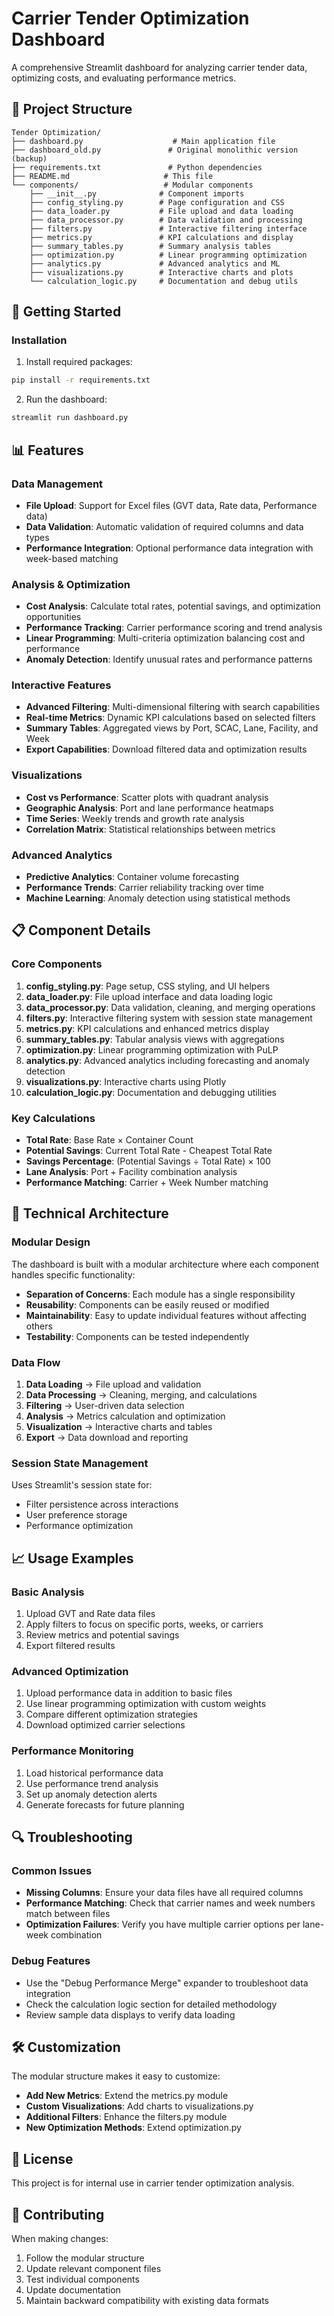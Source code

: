 # Carrier Tender Optimization Dashboard

A comprehensive Streamlit dashboard for analyzing carrier tender data, optimizing costs, and evaluating performance metrics.

## 📁 Project Structure

```
Tender Optimization/
├── dashboard.py                    # Main application file
├── dashboard_old.py               # Original monolithic version (backup)
├── requirements.txt               # Python dependencies
├── README.md                     # This file
└── components/                   # Modular components
    ├── __init__.py              # Component imports
    ├── config_styling.py        # Page configuration and CSS
    ├── data_loader.py           # File upload and data loading
    ├── data_processor.py        # Data validation and processing
    ├── filters.py               # Interactive filtering interface
    ├── metrics.py               # KPI calculations and display
    ├── summary_tables.py        # Summary analysis tables
    ├── optimization.py          # Linear programming optimization
    ├── analytics.py             # Advanced analytics and ML
    ├── visualizations.py        # Interactive charts and plots
    └── calculation_logic.py     # Documentation and debug utils
```

## 🚀 Getting Started

### Installation

1. Install required packages:

```bash
pip install -r requirements.txt
```

2. Run the dashboard:

```bash
streamlit run dashboard.py
```

## 📊 Features

### Data Management

- **File Upload**: Support for Excel files (GVT data, Rate data, Performance data)
- **Data Validation**: Automatic validation of required columns and data types
- **Performance Integration**: Optional performance data integration with week-based matching

### Analysis & Optimization

- **Cost Analysis**: Calculate total rates, potential savings, and optimization opportunities
- **Performance Tracking**: Carrier performance scoring and trend analysis
- **Linear Programming**: Multi-criteria optimization balancing cost and performance
- **Anomaly Detection**: Identify unusual rates and performance patterns

### Interactive Features

- **Advanced Filtering**: Multi-dimensional filtering with search capabilities
- **Real-time Metrics**: Dynamic KPI calculations based on selected filters
- **Summary Tables**: Aggregated views by Port, SCAC, Lane, Facility, and Week
- **Export Capabilities**: Download filtered data and optimization results

### Visualizations

- **Cost vs Performance**: Scatter plots with quadrant analysis
- **Geographic Analysis**: Port and lane performance heatmaps
- **Time Series**: Weekly trends and growth rate analysis
- **Correlation Matrix**: Statistical relationships between metrics

### Advanced Analytics

- **Predictive Analytics**: Container volume forecasting
- **Performance Trends**: Carrier reliability tracking over time
- **Machine Learning**: Anomaly detection using statistical methods

## 📋 Component Details

### Core Components

1. **config_styling.py**: Page setup, CSS styling, and UI helpers
2. **data_loader.py**: File upload interface and data loading logic
3. **data_processor.py**: Data validation, cleaning, and merging operations
4. **filters.py**: Interactive filtering system with session state management
5. **metrics.py**: KPI calculations and enhanced metrics display
6. **summary_tables.py**: Tabular analysis views with aggregations
7. **optimization.py**: Linear programming optimization with PuLP
8. **analytics.py**: Advanced analytics including forecasting and anomaly detection
9. **visualizations.py**: Interactive charts using Plotly
10. **calculation_logic.py**: Documentation and debugging utilities

### Key Calculations

- **Total Rate**: Base Rate × Container Count
- **Potential Savings**: Current Total Rate - Cheapest Total Rate
- **Savings Percentage**: (Potential Savings ÷ Total Rate) × 100
- **Lane Analysis**: Port + Facility combination analysis
- **Performance Matching**: Carrier + Week Number matching

## 🔧 Technical Architecture

### Modular Design

The dashboard is built with a modular architecture where each component handles specific functionality:

- **Separation of Concerns**: Each module has a single responsibility
- **Reusability**: Components can be easily reused or modified
- **Maintainability**: Easy to update individual features without affecting others
- **Testability**: Components can be tested independently

### Data Flow

1. **Data Loading** → File upload and validation
2. **Data Processing** → Cleaning, merging, and calculations
3. **Filtering** → User-driven data selection
4. **Analysis** → Metrics calculation and optimization
5. **Visualization** → Interactive charts and tables
6. **Export** → Data download and reporting

### Session State Management

Uses Streamlit's session state for:

- Filter persistence across interactions
- User preference storage
- Performance optimization

## 📈 Usage Examples

### Basic Analysis

1. Upload GVT and Rate data files
2. Apply filters to focus on specific ports, weeks, or carriers
3. Review metrics and potential savings
4. Export filtered results

### Advanced Optimization

1. Upload performance data in addition to basic files
2. Use linear programming optimization with custom weights
3. Compare different optimization strategies
4. Download optimized carrier selections

### Performance Monitoring

1. Load historical performance data
2. Use performance trend analysis
3. Set up anomaly detection alerts
4. Generate forecasts for future planning

## 🔍 Troubleshooting

### Common Issues

- **Missing Columns**: Ensure your data files have all required columns
- **Performance Matching**: Check that carrier names and week numbers match between files
- **Optimization Failures**: Verify you have multiple carrier options per lane-week combination

### Debug Features

- Use the "Debug Performance Merge" expander to troubleshoot data integration
- Check the calculation logic section for detailed methodology
- Review sample data displays to verify data loading

## 🛠️ Customization

The modular structure makes it easy to customize:

- **Add New Metrics**: Extend the metrics.py module
- **Custom Visualizations**: Add charts to visualizations.py
- **Additional Filters**: Enhance the filters.py module
- **New Optimization Methods**: Extend optimization.py

## 📝 License

This project is for internal use in carrier tender optimization analysis.

## 🤝 Contributing

When making changes:

1. Follow the modular structure
2. Update relevant component files
3. Test individual components
4. Update documentation
5. Maintain backward compatibility with existing data formats

